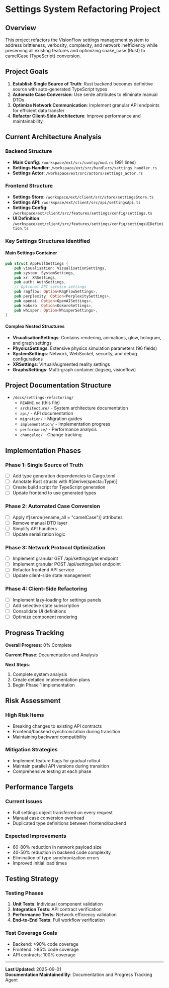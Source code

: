 # Settings System Refactoring Project

## Overview
This project refactors the VisionFlow settings management system to address brittleness, verbosity, complexity, and network inefficiency while preserving all existing features and optimizing snake_case (Rust) to camelCase (TypeScript) conversion.

## Project Goals
1. **Establish Single Source of Truth**: Rust backend becomes definitive source with auto-generated TypeScript types
2. **Automate Case Conversion**: Use serde attributes to eliminate manual DTOs
3. **Optimize Network Communication**: Implement granular API endpoints for efficient data transfer
4. **Refactor Client-Side Architecture**: Improve performance and maintainability

## Current Architecture Analysis

### Backend Structure
- **Main Config**: `/workspace/ext/src/config/mod.rs` (991 lines)
- **Settings Handler**: `/workspace/ext/src/handlers/settings_handler.rs`
- **Settings Actor**: `/workspace/ext/src/actors/settings_actor.rs`

### Frontend Structure
- **Settings Store**: `/workspace/ext/client/src/store/settingsStore.ts`
- **Settings API**: `/workspace/ext/client/src/api/settingsApi.ts`
- **Settings Config**: `/workspace/ext/client/src/features/settings/config/settings.ts`
- **UI Definition**: `/workspace/ext/client/src/features/settings/config/settingsUIDefinition.ts`

### Key Settings Structures Identified

#### Main Settings Container
```rust
pub struct AppFullSettings {
    pub visualisation: VisualisationSettings,
    pub system: SystemSettings,
    pub xr: XRSettings,
    pub auth: AuthSettings,
    // Optional API service settings
    pub ragflow: Option<RagFlowSettings>,
    pub perplexity: Option<PerplexitySettings>,
    pub openai: Option<OpenAISettings>,
    pub kokoro: Option<KokoroSettings>,
    pub whisper: Option<WhisperSettings>,
}
```

#### Complex Nested Structures
- **VisualisationSettings**: Contains rendering, animations, glow, hologram, and graph settings
- **PhysicsSettings**: Extensive physics simulation parameters (96 fields)
- **SystemSettings**: Network, WebSocket, security, and debug configurations
- **XRSettings**: Virtual/Augmented reality settings
- **GraphsSettings**: Multi-graph container (logseq, visionflow)

## Project Documentation Structure

- `/docs/settings-refactoring/`
  - `README.md` (this file)
  - `architecture/` - System architecture documentation
  - `api/` - API documentation
  - `migration/` - Migration guides
  - `implementation/` - Implementation progress
  - `performance/` - Performance analysis
  - `changelog/` - Change tracking

## Implementation Phases

### Phase 1: Single Source of Truth
- [ ] Add type generation dependencies to Cargo.toml
- [ ] Annotate Rust structs with #[derive(specta::Type)]
- [ ] Create build script for TypeScript generation
- [ ] Update frontend to use generated types

### Phase 2: Automated Case Conversion
- [ ] Apply #[serde(rename_all = "camelCase")] attributes
- [ ] Remove manual DTO layer
- [ ] Simplify API handlers
- [ ] Update serialization logic

### Phase 3: Network Protocol Optimization
- [ ] Implement granular GET /api/settings/get endpoint
- [ ] Implement granular POST /api/settings/set endpoint
- [ ] Refactor frontend API service
- [ ] Update client-side state management

### Phase 4: Client-Side Refactoring
- [ ] Implement lazy-loading for settings panels
- [ ] Add selective state subscription
- [ ] Consolidate UI definitions
- [ ] Optimize component rendering

## Progress Tracking

**Overall Progress**: 0% Complete

**Current Phase**: Documentation and Analysis

**Next Steps**:
1. Complete system analysis
2. Create detailed implementation plans
3. Begin Phase 1 implementation

## Risk Assessment

### High Risk Items
- Breaking changes to existing API contracts
- Frontend/backend synchronization during transition
- Maintaining backward compatibility

### Mitigation Strategies
- Implement feature flags for gradual rollout
- Maintain parallel API versions during transition
- Comprehensive testing at each phase

## Performance Targets

### Current Issues
- Full settings object transferred on every request
- Manual case conversion overhead
- Duplicated type definitions between frontend/backend

### Expected Improvements
- 60-80% reduction in network payload size
- 40-50% reduction in backend code complexity
- Elimination of type synchronization errors
- Improved initial load times

## Testing Strategy

### Testing Phases
1. **Unit Tests**: Individual component validation
2. **Integration Tests**: API contract verification
3. **Performance Tests**: Network efficiency validation
4. **End-to-End Tests**: Full workflow verification

### Test Coverage Goals
- Backend: >90% code coverage
- Frontend: >85% code coverage
- API contracts: 100% coverage

---

**Last Updated**: 2025-09-01  
**Documentation Maintained By**: Documentation and Progress Tracking Agent